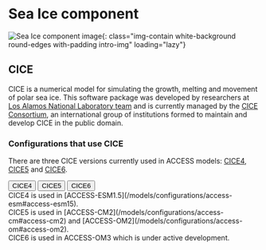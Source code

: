 #  Sea Ice component 

![Sea Ice component image](/assets/component-logos/component-maps/sea-ice-component-map.png){: class="img-contain white-background round-edges with-padding intro-img" loading="lazy"}

## CICE
CICE is a numerical model for simulating the growth, melting and movement of polar sea ice. This software package was developed by researchers at [Los Alamos National Laboratory team](https://www.lanl.gov) and is currently managed by the [CICE Consortium](https://github.com/CICE-Consortium/About-Us/wiki), an international group of institutions formed to maintain and develop CICE in the public domain.

### Configurations that use CICE
There are three CICE versions currently used in ACCESS models:
[CICE4](https://github.com/CICE-Consortium/CICE-svn-trunk/tree/svn/tags/release-4.1),  
[CICE5](https://github.com/CICE-Consortium/CICE-svn-trunk) and [CICE6](https://github.com/CICE-Consortium/CICE).
<!-- Tab labels -->
<div class="tabLabels" label="CICE-versions">
    <button id="cice4">CICE4</button>
    <button id="cice5">CICE5</button>
    <button id="cice6">CICE6</button>
</div>
<div tabcontentfor="cice4" markdown>
CICE4 is used in [ACCESS-ESM1.5](/models/configurations/access-esm#access-esm15).
</div>
<div tabcontentfor="cice5" markdown>
CICE5 is used in [ACCESS-CM2](/models/configurations/access-cm#access-cm2) and [ACCESS-OM2](/models/configurations/access-om#access-om2).
</div>
<div tabcontentfor="cice6" markdown>
CICE6 is used in ACCESS-OM3 which is under active development.
</div>

